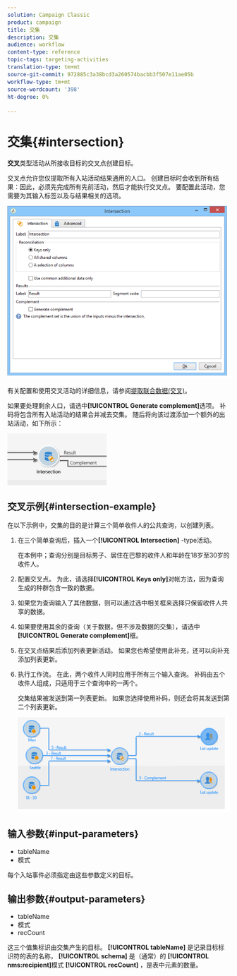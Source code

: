 ```yaml
---
solution: Campaign Classic
product: campaign
title: 交集
description: 交集
audience: workflow
content-type: reference
topic-tags: targeting-activities
translation-type: tm+mt
source-git-commit: 972885c3a38bcd3a260574bacbb3f507e11ae05b
workflow-type: tm+mt
source-wordcount: '398'
ht-degree: 0%

---
```



# 交集{#intersection}

**交叉**&#x200B;类型活动从所接收目标的交叉点创建目标。

交叉点允许您仅提取所有入站活动结果通用的人口。 创建目标时会收到所有结果：因此，必须先完成所有先前活动，然后才能执行交叉点。 要配置此活动，您需要为其输入标签以及与结果相关的选项。

![](assets/s_user_segmentation_inter.png)

有关配置和使用交叉活动的详细信息，请参阅[提取联合数据(交叉)](../../workflow/using/targeting-data.md#extracting-joint-data--intersection-)。

如果要处理剩余人口，请选中&#x200B;**[!UICONTROL Generate complement]**&#x200B;选项。 补码将包含所有入站活动的结果合并减去交集。 随后将向该过渡添加一个额外的出站活动，如下所示：

![](assets/s_user_segmentation_inter_compl.png)

## 交叉示例{#intersection-example}

在以下示例中，交集的目的是计算三个简单收件人的公共查询，以创建列表。

1. 在三个简单查询后，插入一个&#x200B;**[!UICONTROL Intersection]** -type活动。

   在本例中；查询分别是目标男子、居住在巴黎的收件人和年龄在18岁至30岁的收件人。

1. 配置交叉点。 为此，请选择&#x200B;**[!UICONTROL Keys only]**&#x200B;对帐方法，因为查询生成的种群包含一致的数据。
1. 如果您为查询输入了其他数据，则可以通过选中相关框来选择只保留收件人共享的数据。
1. 如果要使用其余的查询（关于数据，但不涉及数据的交集），请选中&#x200B;**[!UICONTROL Generate complement]**&#x200B;框。
1. 在交叉点结果后添加列表更新活动。 如果您也希望使用此补充，还可以向补充添加列表更新。
1. 执行工作流。 在此，两个收件人同时应用于所有三个输入查询。 补码由五个收件人组成，只适用于三个查询中的一两个。

   交集结果被发送到第一列表更新。 如果您选择使用补码，则还会将其发送到第二个列表更新。

   ![](assets/intersection_example.png)

## 输入参数{#input-parameters}

* tableName
* 模式

每个入站事件必须指定由这些参数定义的目标。

## 输出参数{#output-parameters}

* tableName
* 模式
* recCount

这三个值集标识由交集产生的目标。 **[!UICONTROL tableName]** 是记录目标标识符的表的名称， **[!UICONTROL schema]** 是（通常）的 **[!UICONTROL nms:recipient]**&#x200B;模式 **[!UICONTROL recCount]** ，是表中元素的数量。
